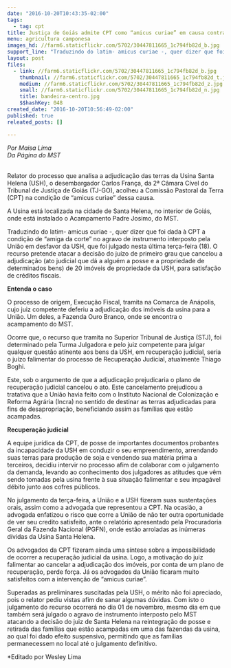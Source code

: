 ```yaml
---
date: "2016-10-20T10:43:35-02:00"
tags:
  - tag: cpt
title: Justiça de Goiás admite CPT como “amicus curiae” em causa contra Usina Santa Helena
menu: agricultura camponesa
images_hd: //farm6.staticflickr.com/5702/30447811665_1c794fb82d_b.jpg
support_line: "Traduzindo do latim- amicus curiae -, quer dizer que foi dada à CPT a condição de “amiga da corte” no agravo de instrumento interposto pela União em desfavor da Usina Santa Helena. "
layout: post
files:
  - link: //farm6.staticflickr.com/5702/30447811665_1c794fb82d_b.jpg
    thumbnail: //farm6.staticflickr.com/5702/30447811665_1c794fb82d_t.jpg
    medium: //farm6.staticflickr.com/5702/30447811665_1c794fb82d_z.jpg
    small: //farm6.staticflickr.com/5702/30447811665_1c794fb82d_n.jpg
    title: bandeira-centro.jpg
    $$hashKey: 048
created_date: "2016-10-20T10:56:49-02:00"
published: true
releated_posts: []

---
```

<p><em>Por Maisa Lima<br />
Da P&aacute;gina do MST</em></p>

<p><br />
Relator do processo que analisa a adjudica&ccedil;&atilde;o das terras da Usina Santa Helena (USH), o desembargador Carlos Fran&ccedil;a, da 2&ordf; C&acirc;mara C&iacute;vel do Tribunal de Justi&ccedil;a de Goi&aacute;s (TJ-GO), acolheu a Comiss&atilde;o Pastoral da Terra (CPT) na condi&ccedil;&atilde;o de &ldquo;amicus curiae&rdquo; dessa causa.</p>

<p>A Usina est&aacute; localizada na cidade de Santa Helena, no interior de Goi&aacute;s, onde est&aacute; instalado o Acampamento Padre Josimo, do MST.</p>

<p>Traduzindo do latim- amicus curiae -, quer dizer que foi dada &agrave; CPT a condi&ccedil;&atilde;o de &ldquo;amiga da corte&rdquo; no agravo de instrumento interposto pela Uni&atilde;o em desfavor da USH, que foi julgado nesta &uacute;ltima ter&ccedil;a-feira (18). O recurso pretende atacar a decis&atilde;o do ju&iacute;zo de primeiro grau que cancelou a adjudica&ccedil;&atilde;o (ato judicial que d&aacute; a algu&eacute;m a posse e a propriedade de determinados bens)&nbsp;de 20 im&oacute;veis de propriedade da USH, para&nbsp;satisfa&ccedil;&atilde;o de cr&eacute;ditos fiscais.</p>

<p><strong>Entenda o caso</strong></p>

<p>O processo de origem, Execu&ccedil;&atilde;o Fiscal, tramita na Comarca de An&aacute;polis, cujo juiz competente deferiu a adjudica&ccedil;&atilde;o&nbsp;dos&nbsp;im&oacute;veis da usina para a Uni&atilde;o. Um deles, a Fazenda Ouro Branco, onde se encontra o acampamento do MST.</p>

<p>Ocorre que, o recurso que tramita no Superior Tribunal de Justi&ccedil;a (STJ), foi determinado pela Turma Julgadora e pelo juiz competente para julgar qualquer quest&atilde;o atinente aos bens da USH, em recupera&ccedil;&atilde;o judicial, seria o ju&iacute;zo falimentar do processo de Recupera&ccedil;&atilde;o Judicial, atualmente&nbsp;Thiago Boghi.</p>

<p>Este, sob o argumento de que a adjudica&ccedil;&atilde;o prejudicaria o plano de recupera&ccedil;&atilde;o judicial cancelou o ato. Este cancelamento prejudicou a tratativa que a Uni&atilde;o havia feito com o Instituto Nacional de Coloniza&ccedil;&atilde;o e Reforma Agr&aacute;ria (Incra) no sentido de destinar as terras adjudicadas para fins de desapropria&ccedil;&atilde;o, beneficiando assim as fam&iacute;lias que est&atilde;o acampadas.</p>

<p><strong>Recupera&ccedil;&atilde;o judicial</strong></p>

<p>A equipe jur&iacute;dica da CPT, de posse de importantes documentos probantes da incapacidade da USH em conduzir o seu empreendimento, arrendando suas terras para produ&ccedil;&atilde;o de soja e vendendo sua mat&eacute;ria prima a terceiros, decidiu intervir no processo afim de colaborar com o julgamento da demanda, levando ao conhecimento dos julgadores as atitudes que v&ecirc;m sendo tomadas pela usina frente &agrave; sua situa&ccedil;&atilde;o falimentar e seu impag&aacute;vel d&eacute;bito junto aos cofres p&uacute;blicos.</p>

<p>No julgamento da ter&ccedil;a-feira, a Uni&atilde;o e a USH fizeram suas sustenta&ccedil;&otilde;es orais, assim como a advogada que representou a CPT. Na ocasi&atilde;o, a advogada enfatizou o risco que corre a Uni&atilde;o de n&atilde;o ter outra oportunidade de ver seu credito satisfeito, ante o relat&oacute;rio apresentado pela Procuradoria Geral da Fazenda Nacional (PGFN), onde est&atilde;o arroladas as in&uacute;meras d&iacute;vidas da Usina Santa Helena.</p>

<p>Os advogados da CPT fizeram ainda uma s&iacute;ntese sobre a impossibilidade de ocorrer a recupera&ccedil;&atilde;o judicial da usina. Logo, a motiva&ccedil;&atilde;o do juiz falimentar ao cancelar a adjudica&ccedil;&atilde;o dos im&oacute;veis, por conta de um plano de recupera&ccedil;&atilde;o, perde for&ccedil;a. J&aacute; os advogados da Uni&atilde;o ficaram muito satisfeitos com a interven&ccedil;&atilde;o de &ldquo;amicus curiae&rdquo;.</p>

<p>Superadas as preliminares suscitadas pela USH, o m&eacute;rito n&atilde;o foi apreciado, pois o relator pediu vistas afim de sanar algumas d&uacute;vidas. Com isto o julgamento do recurso ocorrer&aacute; no dia 01 de novembro, mesmo dia em que tamb&eacute;m ser&aacute; julgado o agravo de instrumento interposto pelo MST atacando a decis&atilde;o do juiz de Santa Helena na reintegra&ccedil;&atilde;o de posse e retirada das fam&iacute;lias que est&atilde;o acampadas em uma das fazendas da usina, ao qual foi dado efeito suspensivo, permitindo que as fam&iacute;lias permanecessem no local at&eacute; o julgamento definitivo.</p>

<p>*Editado por Wesley Lima</p>

<p>&nbsp;</p>
